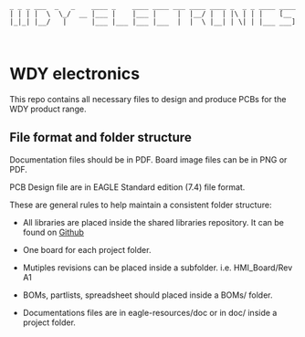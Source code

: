 ```
_ _ _ ___  _   _    ____ _    ____ ____ ___ ____ ____ _  _ _ ____ ____ 
| | | |  \  \_/  __ |___ |    |___ |     |  |__/ |  | |\ | | |    [__  
|_|_| |__/   |      |___ |___ |___ |___  |  |  \ |__| | \| | |___ ___] 
                                                                        
```
                                                                         
                                                                         
# WDY electronics

This repo contains all necessary files to design and produce PCBs for the WDY product range.

## File format and folder structure

Documentation files should be in PDF. Board image files can be in PNG or PDF.

PCB Design file are in EAGLE Standard edition (7.4) file format.

These are general rules to help maintain a consistent folder structure:

* All libraries are placed inside the shared libraries repository. It can be found
  on [Github](https://github.com/exmchina-dev/eagle-resources)

* One board for each project folder.  

* Mutiples revisions can be placed inside a subfolder. i.e. HMI_Board/Rev A1  

* BOMs, partlists, spreadsheet should placed inside a BOMs/ folder.  

* Documentations files are in eagle-resources/doc or in doc/ inside a project folder.